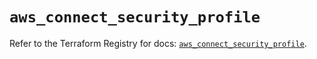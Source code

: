 # `aws_connect_security_profile`

Refer to the Terraform Registry for docs: [`aws_connect_security_profile`](https://registry.terraform.io/providers/hashicorp/aws/5.79.0/docs/resources/connect_security_profile).
